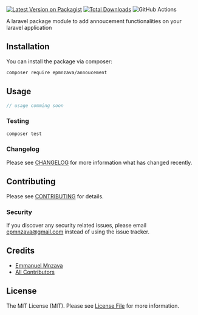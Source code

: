 
[![Latest Version on Packagist](https://img.shields.io/packagist/v/epmnzava/annoucement.svg?style=flat-square)](https://packagist.org/packages/epmnzava/annoucement)
[![Total Downloads](https://img.shields.io/packagist/dt/epmnzava/annoucement.svg?style=flat-square)](https://packagist.org/packages/epmnzava/annoucement)
![GitHub Actions](https://github.com/epmnzava/annoucement/actions/workflows/main.yml/badge.svg)

A laravel package module to add annoucement functionalities on your laravel application 

## Installation

You can install the package via composer:

```bash
composer require epmnzava/annoucement
```

## Usage

```php
// usage comming soon
```

### Testing

```bash
composer test
```

### Changelog

Please see [CHANGELOG](CHANGELOG.md) for more information what has changed recently.

## Contributing

Please see [CONTRIBUTING](CONTRIBUTING.md) for details.

### Security

If you discover any security related issues, please email epmnzava@gmail.com instead of using the issue tracker.

## Credits

-   [Emmanuel Mnzava](https://github.com/dbrax)
-   [All Contributors](../../contributors)

## License

The MIT License (MIT). Please see [License File](LICENSE.md) for more information.

